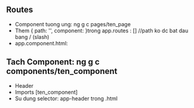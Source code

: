 ## Routes

- Component tuong ung: ng g c pages/ten_page
- Them { path: '', component: }trong app.routes : [] //path ko dc bat dau bang / (slash)
- app.component.html: <router-outlet></router-outlet>

## Tach Component: ng g c components/ten_component

- Header
- Imports [ten_component]
- Su dung selector: app-header trong .html